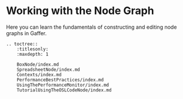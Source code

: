 <!-- !NO_SCROLLSPY -->

# Working with the Node Graph #

Here you can learn the fundamentals of constructing and editing node graphs in Gaffer.

<!-- TOC -->

```eval_rst
.. toctree::
    :titlesonly:
    :maxdepth: 1

    BoxNode/index.md
    SpreadsheetNode/index.md
    Contexts/index.md
    PerformanceBestPractices/index.md
    UsingThePerformanceMonitor/index.md
    TutorialUsingTheOSLCodeNode/index.md
```
